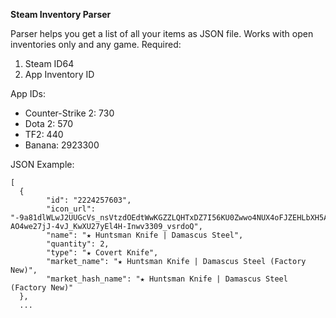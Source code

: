 **Steam Inventory Parser**

Parser helps you get a list of all your items as JSON file. Works with open inventories only and any game.
Required:
1. Steam ID64
2. App Inventory ID

App IDs:
- Counter-Strike 2: 730
- Dota 2: 570
- TF2: 440
- Banana: 2923300

JSON Example:

```
[
  {
        "id": "2224257603",
        "icon_url": "-9a81dlWLwJ2UUGcVs_nsVtzdOEdtWwKGZZLQHTxDZ7I56KU0Zwwo4NUX4oFJZEHLbXH5ApeO4YmlhxYQknCRvCo04DEVlxkKgpovbSsLQJfx_LLZTRB7dCJlZG0k_b5MqjSg3husZVOhuDG_Zi72FfgqkFlamDzLYDAJgc3YAnT-AO4we27jJ-4vJ_KwXU27yEl4H-Inwv3309_vsrdoQ",
        "name": "★ Huntsman Knife | Damascus Steel",
        "quantity": 2,
        "type": "★ Covert Knife",
        "market_name": "★ Huntsman Knife | Damascus Steel (Factory New)",
        "market_hash_name": "★ Huntsman Knife | Damascus Steel (Factory New)"
  },
  ...
```
